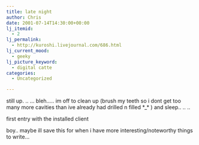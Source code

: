 ```yaml
---
title: late night
author: Chris
date: 2001-07-14T14:30:00+00:00
lj_itemid:
  - 2
lj_permalink:
  - http://kuroshi.livejournal.com/686.html
lj_current_mood:
  - geeky
lj_picture_keyword:
  - digital catte
categories:
  - Uncategorized

---
```

still up. .. &#8230; bleh&#8230;.. im off to clean up (brush my teeth so i dont get too many more cavities than ive already had drilled n filled \*_\* ) and sleep.. .. ..

first entry with the installed client

boy.. maybe ill save this for when i have more interesting/noteworthy things to write&#8230;
